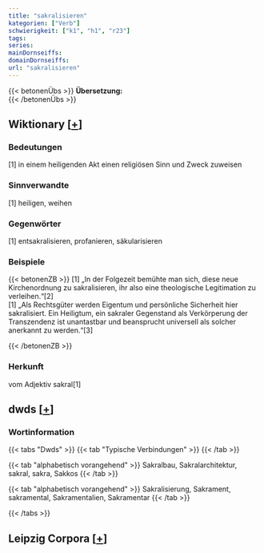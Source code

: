 ```yaml
---
title: "sakralisieren"
kategorien: ["Verb"]
schwierigkeit: ["k1", "h1", "r23"]
tags:
series:
mainDornseiffs:
domainDornseiffs:
url: "sakralisieren"
---
```


{{< betonenÜbs >}}
**Übersetzung:**  
{{< /betonenÜbs >}}

## Wiktionary [[+](https://de.wiktionary.org/wiki/sakralisieren)]

### Bedeutungen
[1] in einem heiligenden Akt einen religiösen Sinn und Zweck zuweisen  

### Sinnverwandte
[1] heiligen, weihen  

### Gegenwörter
[1] entsakralisieren, profanieren, säkularisieren  

### Beispiele
{{< betonenZB >}}
[1] „In der Folgezeit bemühte man sich, diese neue Kirchenordnung zu sakralisieren, ihr also eine theologische Legitimation zu verleihen.“[2]  
[1] „Als Rechtsgüter werden Eigentum und persönliche Sicherheit hier sakralisiert. Ein Heiligtum, ein sakraler Gegenstand als Verkörperung der Transzendenz ist unantastbar und beansprucht universell als solcher anerkannt zu werden.“[3]  

{{< /betonenZB >}}
### Herkunft
vom Adjektiv sakral[1]  



## dwds [[+](https://www.dwds.de/wb/sakralisieren)]

### Wortinformation
{{< tabs "Dwds" >}}
{{< tab "Typische Verbindungen" >}}
{{< /tab >}}

{{< tab "alphabetisch vorangehend" >}}
Sakralbau, Sakralarchitektur, sakral, sakra, Sakkos
{{< /tab >}}

{{< tab "alphabetisch vorangehend" >}}
Sakralisierung, Sakrament, sakramental, Sakramentalien, Sakramentar
{{< /tab >}}

{{< /tabs >}}

## Leipzig Corpora [[+](https://corpora.uni-leipzig.de/en/res?word=sakralisieren&corpusId=deu_newscrawl-public_2018)]

